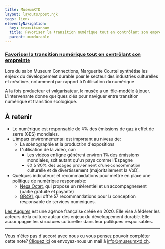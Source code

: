 ```yaml
---
title: MuseumXTD
layout: layouts/post.njk
tags: liens
eleventyNavigation:
  key: transitionnum
  title: Favoriser la transition numérique tout en contrôlant son empreinte
  parent: numdurable
---
```

### [Favoriser la transition numérique tout en contrôlant son empreinte](https://communicant.info/museum-connections-favoriser-la-transition-numerique-tout-en-controlant-son-empreinte)
Lors du salon Museum Connections, Marguerite Courtel synthétise les enjeux du développement durable  pour le secteur des industries culturelles et créatives, notamment par rapport à l'utilisation du numérique.    

A la fois producteur et vulgarisateur, le musée a un rôle-modèle à jouer. L'intervenante donne quelques clés pour naviguer entre transition numérique et transition écologique.  


## À retenir
- Le numérique est responsable de 4% des émissions de gaz à effet de serre (GES) mondiales.
- L'impact environnemental est important au niveau de:  
	- La scénographie et la production d'expositions 
	-  L'utilisation de la vidéo, car: 
		- Les vidéos en ligne génèrent environ 1% des émissions mondiales, soit autant qu'un pays comme l'Espagne
		- 60 à 80% des usages proviennent d'une consommation culturelle et de divertissement (majoritairement la VoD). 
- Quelques indicateurs et recommandations pour mettre en place une politique de numérique responsable: 
	- [Nega Octet](https://negaoctet.org/), qui propose un référentiel et un accompagnement (partie gratuite et payante)
	- [GR491](https://gr491.isit-europe.org/), qui offre 57 recommandations pour la conception responsable de services numériques. 

[Les Augures](https://lesaugures.com/) est une agence française créée en 2020. Elle vise à fédérer les acteurs de la culture autour des enjeux du développement durable. Elle accompagne les structures culturelles dans leur politiques responsables. 

---- 

Vous n'êtes pas d'accord avec nous ou vous pensez pouvoir compléter cette note? [Cliquez ici](https://6e13e580.sibforms.com/serve/MUIEAJex9Gqy_GXlFogQqcGyYVXOZFFX8aHrYfffBiqjakg6wRCQTSUlxrpSXVkD6QEDI5CcmfGJhrDrkka2x7JvV-3YTESgygGo3Kq7DH-XD64whZr_JzkZgiL5lqiCeG3yKwBPjHJ6fyObFfcWQmqXpGkXQ3Ah4sgQV2mUjiMQ2hUe8pnjyP1gOywBca-q4MvmvdSwfxEFpgHr) ou envoyez-nous un mail à [info@museumxtd.ch](mailto:info@museumxtd.ch).